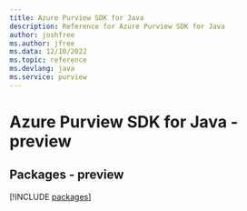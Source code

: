 ```yaml
---
title: Azure Purview SDK for Java
description: Reference for Azure Purview SDK for Java
author: joshfree
ms.author: jfree
ms.data: 12/10/2022
ms.topic: reference
ms.devlang: java
ms.service: purview
---
```

# Azure Purview SDK for Java - preview
## Packages - preview
[!INCLUDE [packages](purview-index.md)]